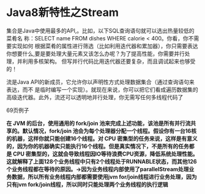 # Java8新特性之Stream



集合是Java中使用最多的API,。比如，以下SQL查询语句就可以选出热量较低的菜肴名
称：SELECT name FROM dishes WHERE calorie < 400。你看，你不需要实现如何
根据菜肴的属性进行筛选（比如利用迭代器和累加器），你只需要表达你想要什么,要是要处理大量元素又该怎么办呢？为了提高性能，你需要并行处理，并利用多核架构。
但写并行代码比用迭代器还要复杂，而且调试起来也够受的！



流是Java API的新成员，它允许你以声明性方式处理数据集合（通过查询语句来表达，而不
是临时编写一个实现）。就现在来说，你可以把它们看成遍历数据集的高级迭代器。此外，流还可以透明地并行处理，你无需写任何多线程代码了







69页例子



















**在 JVM 的后台，使用通用的 fork/join 池来完成上述功能，该池是所有并行流共享的。默认情况，fork/join 池会为每个处理器分配一个线程。假设你有一台16核的机器，这样你就只能创建16个线程。对 CPU 密集型的任务来说，这样是有意义的，因为你的机器确实只能执行16个线程。但是真实情况下，不是所有的任务都是 CPU 密集型的，这就会导致线程因IO等待浪费CPU资源，降低系统处理性能。 这就解释了上面128个业务线程中只有2个线程处于RUNNABLE状态，而其他126个业务线程都在等待的原因。->因为业务线程内部使用了parallelStream处理业务数据，所以所有业务线程内部都需要使用jvm for/join线程进行业务处理，因为只有jvm fork/join线程，所以同时只能处理两个业务线程的执行逻辑**